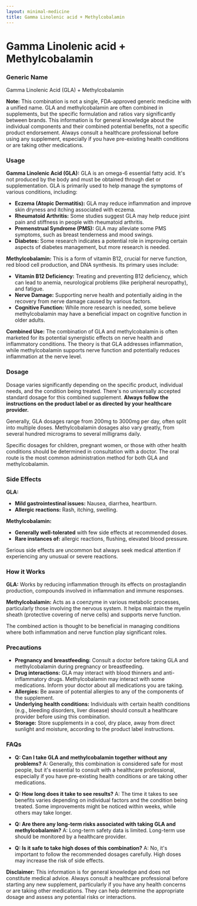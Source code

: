 ```yaml
---
layout: minimal-medicine
title: Gamma Linolenic acid + Methylcobalamin
---
```


# Gamma Linolenic acid + Methylcobalamin
### Generic Name
Gamma Linolenic Acid (GLA) + Methylcobalamin

**Note:**  This combination is not a single, FDA-approved generic medicine with a unified name.  GLA and methylcobalamin are often combined in supplements, but the specific formulation and ratios vary significantly between brands.  This information is for general knowledge about the individual components and their combined potential benefits, not a specific product endorsement.  Always consult a healthcare professional before using any supplement, especially if you have pre-existing health conditions or are taking other medications.


### Usage

**Gamma Linolenic Acid (GLA):** GLA is an omega-6 essential fatty acid.  It's not produced by the body and must be obtained through diet or supplementation.  GLA is primarily used to help manage the symptoms of various conditions, including:

* **Eczema (Atopic Dermatitis):** GLA may reduce inflammation and improve skin dryness and itching associated with eczema.
* **Rheumatoid Arthritis:** Some studies suggest GLA may help reduce joint pain and stiffness in people with rheumatoid arthritis.
* **Premenstrual Syndrome (PMS):** GLA may alleviate some PMS symptoms, such as breast tenderness and mood swings.
* **Diabetes:**  Some research indicates a potential role in improving certain aspects of diabetes management, but more research is needed.


**Methylcobalamin:** This is a form of vitamin B12, crucial for nerve function, red blood cell production, and DNA synthesis.  Its primary uses include:

* **Vitamin B12 Deficiency:** Treating and preventing B12 deficiency, which can lead to anemia, neurological problems (like peripheral neuropathy), and fatigue.
* **Nerve Damage:** Supporting nerve health and potentially aiding in the recovery from nerve damage caused by various factors.
* **Cognitive Function:**  While more research is needed, some believe methylcobalamin may have a beneficial impact on cognitive function in older adults.


**Combined Use:** The combination of GLA and methylcobalamin is often marketed for its potential synergistic effects on nerve health and inflammatory conditions.  The theory is that GLA addresses inflammation, while methylcobalamin supports nerve function and potentially reduces inflammation at the nerve level.


### Dosage

Dosage varies significantly depending on the specific product, individual needs, and the condition being treated.  There's no universally accepted standard dosage for this combined supplement.  **Always follow the instructions on the product label or as directed by your healthcare provider.**


Generally, GLA dosages range from 200mg to 3000mg per day, often split into multiple doses. Methylcobalamin dosages also vary greatly, from several hundred micrograms to several milligrams daily.


Specific dosages for children, pregnant women, or those with other health conditions should be determined in consultation with a doctor. The oral route is the most common administration method for both GLA and methylcobalamin.


### Side Effects

**GLA:**

* **Mild gastrointestinal issues:** Nausea, diarrhea, heartburn.
* **Allergic reactions:** Rash, itching, swelling.


**Methylcobalamin:**

* **Generally well-tolerated** with few side effects at recommended doses.
* **Rare instances of:**  allergic reactions, flushing, elevated blood pressure.


Serious side effects are uncommon but always seek medical attention if experiencing any unusual or severe reactions.


### How it Works

**GLA:** Works by reducing inflammation through its effects on prostaglandin production, compounds involved in inflammation and immune responses.


**Methylcobalamin:**  Acts as a coenzyme in various metabolic processes, particularly those involving the nervous system. It helps maintain the myelin sheath (protective covering of nerve cells) and supports nerve function.


The combined action is thought to be beneficial in managing conditions where both inflammation and nerve function play significant roles.


### Precautions

* **Pregnancy and breastfeeding:** Consult a doctor before taking GLA and methylcobalamin during pregnancy or breastfeeding.
* **Drug interactions:** GLA may interact with blood thinners and anti-inflammatory drugs. Methylcobalamin may interact with some medications. Inform your doctor about all medications you are taking.
* **Allergies:** Be aware of potential allergies to any of the components of the supplement.
* **Underlying health conditions:** Individuals with certain health conditions (e.g., bleeding disorders, liver disease) should consult a healthcare provider before using this combination.
* **Storage:** Store supplements in a cool, dry place, away from direct sunlight and moisture, according to the product label instructions.


### FAQs

* **Q: Can I take GLA and methylcobalamin together without any problems?**  A:  Generally, this combination is considered safe for most people, but it's essential to consult with a healthcare professional, especially if you have pre-existing health conditions or are taking other medications.

* **Q: How long does it take to see results?**  A: The time it takes to see benefits varies depending on individual factors and the condition being treated. Some improvements might be noticed within weeks, while others may take longer.

* **Q: Are there any long-term risks associated with taking GLA and methylcobalamin?**  A: Long-term safety data is limited.  Long-term use should be monitored by a healthcare provider.

* **Q: Is it safe to take high doses of this combination?**  A: No, it's important to follow the recommended dosages carefully.  High doses may increase the risk of side effects.


**Disclaimer:** This information is for general knowledge and does not constitute medical advice.  Always consult a healthcare professional before starting any new supplement, particularly if you have any health concerns or are taking other medications.  They can help determine the appropriate dosage and assess any potential risks or interactions.
